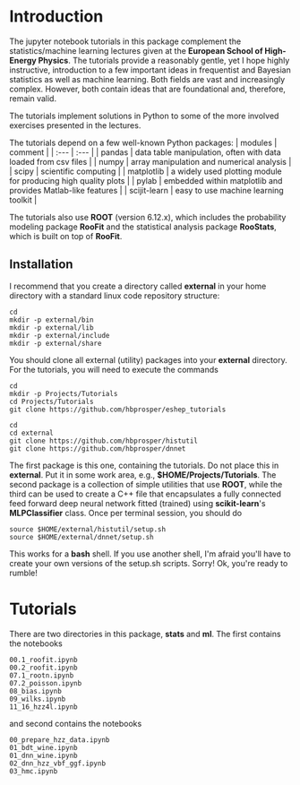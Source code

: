 # Introduction
The jupyter notebook tutorials in this package complement the statistics/machine learning lectures given at the __European School of High-Energy Physics__. The tutorials provide a reasonably gentle, yet I hope highly instructive, introduction to a few important ideas in frequentist and Bayesian statistics as well as machine learning. Both fields are vast and increasingly complex. However, both contain ideas that are foundational and, therefore, remain valid. 

The tutorials implement solutions in Python to some of the more involved exercises presented in the lectures. 

The tutorials depend on a few well-known Python packages: 
| modules       | comment     |
| :---          | :---        |
| pandas        | data table manipulation, often with data loaded from csv files |
| numpy         | array manipulation and numerical analysis      |
| scipy         | scientific computing    |
| matplotlib    | a widely used plotting module for producing high quality plots |
| pylab         | embedded within matplotlib and provides Matlab-like features |
| scijit-learn  | easy to use machine learning toolkit |

The tutorials also use __ROOT__ (version 6.12.x), which includes the probability modeling package __RooFit__ and the statistical analysis package __RooStats__, which is built on top of __RooFit__.
 
  
  
## Installation
I recommend that you create a directory called __external__ in your home directory with a standard linux code repository structure:
```
cd
mkdir -p external/bin
mkdir -p external/lib
mkdir -p external/include
mkdir -p external/share
```
You should clone all external (utility) packages into your __external__ directory. For the tutorials, you will need to execute the commands
```
cd
mkdir -p Projects/Tutorials
cd Projects/Tutorials
git clone https://github.com/hbprosper/eshep_tutorials

cd
cd external
git clone https://github.com/hbprosper/histutil
git clone https://github.com/hbprosper/dnnet
```
The first package is this one, containing the tutorials. Do not place this in __external__. Put it in some work area, e.g., __$HOME/Projects/Tutorials__. The second package is a collection of simple utilities that use __ROOT__, while the third can be used to create a C++ file that encapsulates a fully connected feed forward deep neural network fitted (trained) using __scikit-learn__'s __MLPClassifier__ class. Once per terminal session, you should do
```
source $HOME/external/histutil/setup.sh
source $HOME/external/dnnet/setup.sh
```
This works for a __bash__ shell. If you use another shell, I'm afraid you'll have to create your own versions of the setup.sh scripts. Sorry! Ok, you're ready to rumble!

# Tutorials
There are two directories in this package, __stats__ and __ml__. The first contains the notebooks
```
00.1_roofit.ipynb
00.2_roofit.ipynb
07.1_rootn.ipynb
07.2_poisson.ipynb
08_bias.ipynb
09_wilks.ipynb
11_16_hzz4l.ipynb
```
and second contains the notebooks
```
00_prepare_hzz_data.ipynb
01_bdt_wine.ipynb
01_dnn_wine.ipynb
02_dnn_hzz_vbf_ggf.ipynb
03_hmc.ipynb
```

